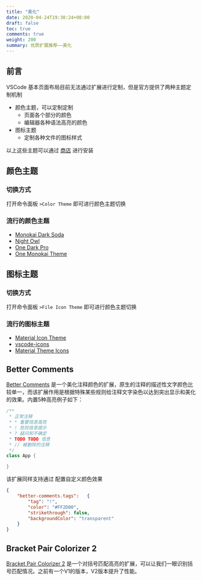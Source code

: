 ```yaml
---
title: "美化"
date: 2020-04-24T19:38:24+08:00
draft: false
toc: true
comments: true
weight: 200
summary: 优质扩展推荐——美化
---
```


## 前言

VSCode 基本页面布局目前无法通过扩展进行定制，但是官方提供了两种主题定制机制

* 颜色主题，可以定制定制
    * 页面各个部分的颜色
    * 编辑器各种语法高亮的颜色
* 图标主题
    * 定制各种文件的图标样式

以上这些主题可以通过 [商店](https://marketplace.visualstudio.com/search?sortBy=Installs&category=Themes&target=VSCode) 进行安装

## 颜色主题

### 切换方式

打开命令面板 `>Color Theme` 即可进行颜色主题切换

### 流行的颜色主题

* [Monokai Dark Soda](https://marketplace.visualstudio.com/items?itemName=AdamCaviness.theme-monokai-dark-soda)
* [Night Owl](https://marketplace.visualstudio.com/items?itemName=AdamCaviness.theme-monokai-dark-soda)
* [One Dark Pro](https://marketplace.visualstudio.com/items?itemName=zhuangtongfa.Material-theme)
* [One Monokai Theme](https://marketplace.visualstudio.com/items?itemName=azemoh.one-monokai)

## 图标主题

### 切换方式

打开命令面板 `>File Icon Theme` 即可进行颜色主题切换

### 流行的图标主题

* [Material Icon Theme](https://marketplace.visualstudio.com/items?itemName=PKief.material-icon-theme)
* [vscode-icons](https://marketplace.visualstudio.com/items?itemName=vscode-icons-team.vscode-icons)
* [Material Theme Icons](https://marketplace.visualstudio.com/items?itemName=Equinusocio.vsc-material-theme-icons)

## Better Comments

[Better Comments](https://marketplace.visualstudio.com/items?itemName=aaron-bond.better-comments) 是一个美化注释颜色的扩展，原生的注释的描述性文字颜色比较单一，而该扩展作用是根据特殊某些规则给注释文字染色以达到突出显示和美化的效果。内置5种高亮例子如下：

```java
/**
 * 正常注释
 * * 重要信息高亮
 * ! 危险信息提示
 * ? 疑问和不确定
 * TODO TODO 信息
 * // 被删除的注释
 */
class App {

}
```

该扩展同样支持通过 配置自定义颜色效果

```json
{
    "better-comments.tags":   {
        "tag": "!",
        "color": "#FF2D00",
        "strikethrough": false,
        "backgroundColor": "transparent"
    }
}
```

## Bracket Pair Colorizer 2

[Bracket Pair Colorizer 2](https://marketplace.visualstudio.com/items?itemName=CoenraadS.bracket-pair-colorizer-2) 是一个对括号匹配高亮的扩展，可以让我们一眼识别括号匹配情况。之前有一个V1的版本，V2版本提升了性能。
